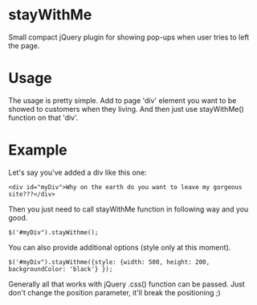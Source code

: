 stayWithMe
==========

Small compact jQuery plugin for showing pop-ups when user tries to left the page.

Usage
=====

The usage is pretty simple. Add to page 'div' element you want to be showed to customers when they living.
And then just use stayWithMe() function on that 'div'.

Example
=======

Let's say you've added a div like this one:
```
<div id="myDiv">Why on the earth do you want to leave my gorgeous site???</div>
```

Then you just need to call stayWithMe function in following way and you good.
```
$('#myDiv").stayWithme();
```

You can also provide additional options (style only at this moment).
```
$('#myDiv").stayWithme({style: {width: 500, height: 200, backgroundColor: 'black'} });
```

Generally all that works with jQuery .css() function can be passed. 
Just don't change the position parameter, it'll break the positioning ;)
